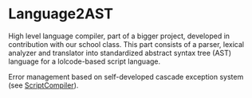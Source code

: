 # Language2AST

High level language compiler, part of a bigger project, developed in contribution with our school class. 
This part consists of a parser, lexical analyzer and translator into standardized abstract syntax tree (AST) language 
for a lolcode-based script language.

Error management based on self-developed cascade exception system (see [ScriptCompiler](https://github.com/rafdp/ScriptCompiler)). 
